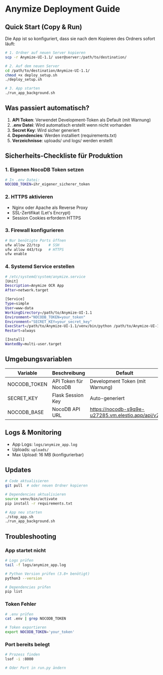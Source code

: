 # Anymize Deployment Guide

## Quick Start (Copy & Run)

Die App ist so konfiguriert, dass sie nach dem Kopieren des Ordners sofort läuft:

```bash
# 1. Ordner auf neuen Server kopieren
scp -r Anymize-UI-1.1/ user@server:/path/to/destination/

# 2. Auf dem neuen Server
cd /path/to/destination/Anymize-UI-1.1/
chmod +x deploy_setup.sh
./deploy_setup.sh

# 3. App starten
./run_app_background.sh
```

## Was passiert automatisch?

1. **API Token**: Verwendet Development-Token als Default (mit Warnung)
2. **.env Datei**: Wird automatisch erstellt wenn nicht vorhanden
3. **Secret Key**: Wird sicher generiert
4. **Dependencies**: Werden installiert (requirements.txt)
5. **Verzeichnisse**: uploads/ und logs/ werden erstellt

## Sicherheits-Checkliste für Produktion

### 1. Eigenen NocoDB Token setzen
```bash
# In .env Datei:
NOCODB_TOKEN=ihr_eigener_sicherer_token
```

### 2. HTTPS aktivieren
- Nginx oder Apache als Reverse Proxy
- SSL-Zertifikat (Let's Encrypt)
- Session Cookies erfordern HTTPS

### 3. Firewall konfigurieren
```bash
# Nur benötigte Ports öffnen
ufw allow 22/tcp    # SSH
ufw allow 443/tcp   # HTTPS
ufw enable
```

### 4. Systemd Service erstellen
```bash
# /etc/systemd/system/anymize.service
[Unit]
Description=Anymize OCR App
After=network.target

[Service]
Type=simple
User=www-data
WorkingDirectory=/path/to/Anymize-UI-1.1
Environment="NOCODB_TOKEN=your_token"
Environment="SECRET_KEY=your_secret_key"
ExecStart=/path/to/Anymize-UI-1.1/venv/bin/python /path/to/Anymize-UI-1.1/run.py
Restart=always

[Install]
WantedBy=multi-user.target
```

## Umgebungsvariablen

| Variable | Beschreibung | Default |
|----------|--------------|---------|
| NOCODB_TOKEN | API Token für NocoDB | Development Token (mit Warnung) |
| SECRET_KEY | Flask Session Key | Auto-generiert |
| NOCODB_BASE | NocoDB API URL | https://nocodb-s9q9e-u27285.vm.elestio.app/api/v2 |

## Logs & Monitoring

- App Logs: `logs/anymize_app.log`
- Uploads: `uploads/`
- Max Upload: 16 MB (konfigurierbar)

## Updates

```bash
# Code aktualisieren
git pull  # oder neuen Ordner kopieren

# Dependencies aktualisieren
source venv/bin/activate
pip install -r requirements.txt

# App neu starten
./stop_app.sh
./run_app_background.sh
```

## Troubleshooting

### App startet nicht
```bash
# Logs prüfen
tail -f logs/anymize_app.log

# Python Version prüfen (3.8+ benötigt)
python3 --version

# Dependencies prüfen
pip list
```

### Token Fehler
```bash
# .env prüfen
cat .env | grep NOCODB_TOKEN

# Token exportieren
export NOCODB_TOKEN='your_token'
```

### Port bereits belegt
```bash
# Prozess finden
lsof -i :8000

# Oder Port in run.py ändern
```
